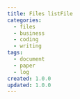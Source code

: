 ```yaml
---
title: Files listFile
categories:
  - files
  - business
  - coding
  - writing
tags:
  - document
  - paper
  - log
created: 1.0.0
updated: 1.0.0
---
```

